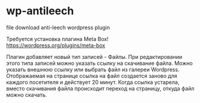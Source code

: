 # wp-antileech
file download anti-leech wordpress plugin

Требуется установка плагина Meta Box! https://wordpress.org/plugins/meta-box

Плагин добавляет новый тип записей - Файлы. При редактировании этого типа записей можно указать ссылку на скачивание файла. Можно указать внешнюю ссылку или выбрать файл из галереи Wordpress.
Отображаемая на странице ссылка на файл создается заново для каждого посетителя и действует 20 минут. Когда ссылка устарела, вместо скачивания файла происходит переход на страницу, откуда файл можно скачать.
